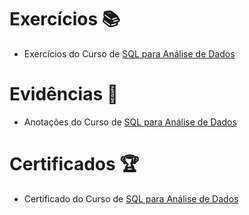 # Exercícios 📚

- Exercícios do Curso de
[SQL para Análise de Dados](exercicios/)


# Evidências 📄

- Anotações do Curso de
[SQL para Análise de Dados](https://natural-oyster-41d.notion.site/SQL-para-An-lise-de-Dados-Do-b-sico-ao-avan-ado-ea3173c1f02548d8a25d3000b7defbe9)


# Certificados 🏆

- Certificado do Curso de 
[SQL para Análise de Dados](https://www.udemy.com/certificate/UC-2511d882-af65-46ff-9b14-9b401171f11e/)